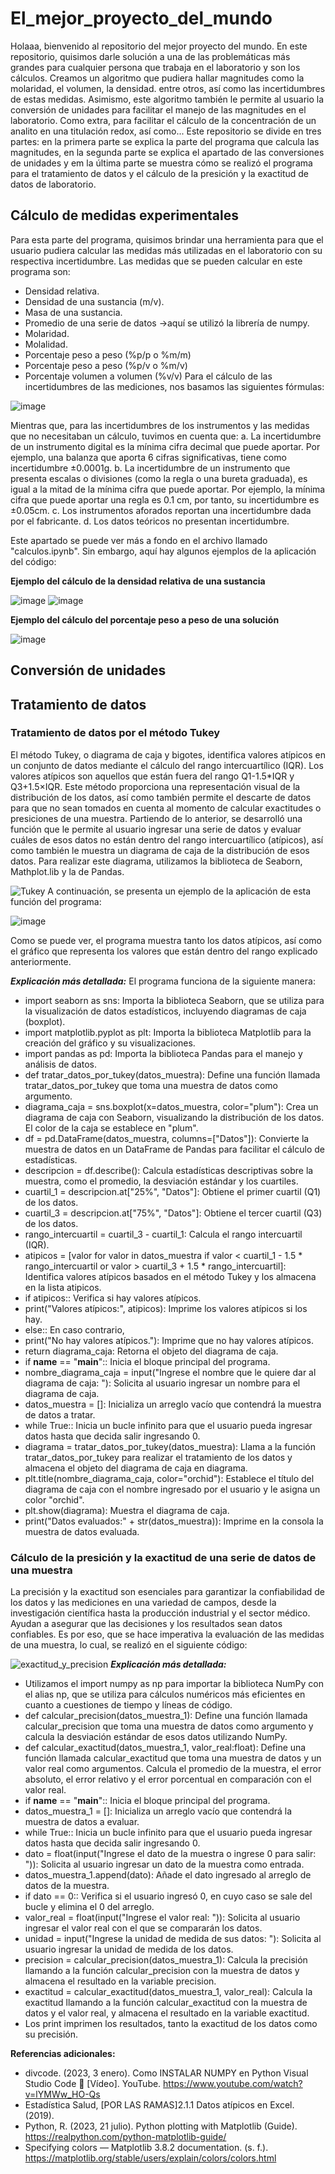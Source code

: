 # El_mejor_proyecto_del_mundo
Holaaa, bienvenido al repositorio del mejor proyecto del mundo. En este repositorio, quisimos darle solución a una de las problemáticas más grandes para cualquier persona que trabaja en el laboratorio y son los cálculos. Creamos un algoritmo que pudiera hallar magnitudes como la molaridad, el volumen, la densidad. entre otros, así como las incertidumbres de estas medidas. Asimismo, este algoritmo también le permite al usuario la conversión de unidades para facilitar el manejo de las magnitudes en el laboratorio. Como extra, para facilitar el cálculo de la concentración de un analito en una titulación redox, así como...
Este repositorio se divide en tres partes: en la primera parte se explica la parte del programa que calcula las magnitudes, en la segunda parte se explica el apartado de las conversiones de unidades y em la última parte se muestra cómo se realizó el programa para el tratamiento de datos y el cálculo de la presición y la exactitud de datos de laboratorio. 
## Cálculo de medidas experimentales
Para esta parte del programa, quisimos brindar una herramienta para que el usuario pudiera calcular las medidas más utilizadas en el laboratorio con su respectiva incertidumbre. Las medidas que se pueden calcular en este programa son:
+ Densidad relativa.
+ Densidad de una sustancia (m/v).
+ Masa de una sustancia.
+ Promedio de una serie de datos ->aquí se utilizó la librería de numpy.
+ Molaridad.
+ Molalidad.
+ Porcentaje peso a peso (%p/p o %m/m)
+ Porcentaje peso a peso (%p/v o %m/v)
+ Porcentaje volumen a volumen (%v/v)
Para el cálculo de las incertidumbres de las mediciones, nos basamos las siguientes fórmulas:

![image](https://github.com/Cate1911/El_mejor_proyecto_del_mundo/assets/141857246/a37f8c28-29bf-495f-8918-b86e9a982886)

Mientras que, para las incertidumbres de los instrumentos y las medidas que no necesitaban un cálculo, tuvimos en cuenta que:
a. La incertidumbre de un instrumento digital es la mínima cifra decimal que puede aportar. Por ejemplo, una balanza que aporta 6 cifras significativas, tiene como incertidumbre ±0.0001g.
b. La incertidumbre de un instrumento que presenta escalas o divisiones (como la regla o una bureta graduada), es igual a la mitad de la mínima cifra que puede aportar. Por ejemplo, la mínima cifra que puede aportar una regla es 0.1 cm, por tanto, su incertidumbre es ±0.05cm.
c. Los instrumentos aforados reportan una incertidumbre dada por el fabricante.
d. Los datos teóricos no presentan incertidumbre.

Este apartado se puede ver más a fondo en el archivo llamado "calculos.ipynb". Sin embargo, aquí hay algunos ejemplos de la aplicación del código:

**Ejemplo del cálculo de la densidad relativa de una sustancia**

![image](https://github.com/Cate1911/El_mejor_proyecto_del_mundo/assets/141857246/a7da1c66-0c53-486a-a0ad-136399a10a80)
![image](https://github.com/Cate1911/El_mejor_proyecto_del_mundo/assets/141857246/b6d5ffc5-798d-432f-a4a4-385f41c25c87)

**Ejemplo del cálculo del porcentaje peso a peso de una solución**

![image](https://github.com/Cate1911/El_mejor_proyecto_del_mundo/assets/141857246/b1a1f053-c46f-4e3b-aedb-0462aa1870fc)

## Conversión de unidades
## Tratamiento de datos 
### Tratamiento de datos por el método Tukey
El método Tukey, o diagrama de caja y bigotes, identifica valores atípicos en un conjunto de datos mediante el cálculo del rango intercuartílico (IQR). Los valores atípicos son aquellos que están fuera del rango Q1-1.5*IQR y Q3+1.5×IQR. Este método proporciona una representación visual de la distribución de los datos, así como también permite el descarte de datos para que no sean tomados en cuenta al momento de calcular exactitudes o presiciones de una muestra.
Partiendo de lo anterior, se desarrolló una función que le permite al usuario ingresar una serie de datos y evaluar cuáles de esos datos no están dentro del rango intercuartílico (atípicos), así como también le muestra un diagrama de caja de la distribución de esos datos. Para realizar este diagrama, utilizamos la biblioteca de Seaborn, Mathplot.lib y la de Pandas.
    
  ![Tukey](https://github.com/Cate1911/El_mejor_proyecto_del_mundo/assets/141857246/03d6614b-5001-439b-a9e2-64baa411e5b5)
A continuación, se presenta un ejemplo de la aplicación de esta función del programa:
  
  ![image](https://github.com/Cate1911/El_mejor_proyecto_del_mundo/assets/141857246/d3e48f59-a319-4fb5-8994-738a29ee9331)

  Como se puede ver, el programa muestra tanto los datos atípicos, así como el gráfico que representa los valores que están dentro del rango explicado anteriormente.

**_Explicación más detallada:_**
El programa funciona de la siguiente manera:
+ import seaborn as sns: Importa la biblioteca Seaborn, que se utiliza para la visualización de datos estadísticos, incluyendo diagramas de caja (boxplot).
+ import matplotlib.pyplot as plt: Importa la biblioteca Matplotlib para la creación del gráfico y su visualizaciones.
+ import pandas as pd: Importa la biblioteca Pandas para el manejo y análisis de datos.
+ def tratar_datos_por_tukey(datos_muestra): Define una función llamada tratar_datos_por_tukey que toma una muestra de datos como argumento.
+ diagrama_caja = sns.boxplot(x=datos_muestra, color="plum"): Crea un diagrama de caja con Seaborn, visualizando la distribución de los datos. El color de la caja se establece en "plum".
+ df = pd.DataFrame(datos_muestra, columns=["Datos"]): Convierte la muestra de datos en un DataFrame de Pandas para facilitar el cálculo de estadísticas.
+ descripcion = df.describe(): Calcula estadísticas descriptivas sobre la muestra, como el promedio, la desviación estándar y los cuartiles.
+ cuartil_1 = descripcion.at["25%", "Datos"]: Obtiene el primer cuartil (Q1) de los datos.
+ cuartil_3 = descripcion.at["75%", "Datos"]: Obtiene el tercer cuartil (Q3) de los datos.
+ rango_intercuartil = cuartil_3 - cuartil_1: Calcula el rango intercuartil (IQR).
+ atipicos = [valor for valor in datos_muestra if valor < cuartil_1 - 1.5 * rango_intercuartil or valor > cuartil_3 + 1.5 * rango_intercuartil]: Identifica valores atípicos basados en el método Tukey y los almacena en la lista atipicos.
+ if atipicos:: Verifica si hay valores atípicos.
+ print("Valores atípicos:", atipicos): Imprime los valores atípicos si los hay.
+ else:: En caso contrario,
+ print("No hay valores atípicos."): Imprime que no hay valores atípicos.
+ return diagrama_caja: Retorna el objeto del diagrama de caja.
+ if __name__ == "__main__":: Inicia el bloque principal del programa.
+ nombre_diagrama_caja = input("Ingrese el nombre que le quiere dar al diagrama de caja: "): Solicita al usuario ingresar un nombre para el diagrama de caja.
+ datos_muestra = []: Inicializa un arreglo vacío que contendrá la muestra de datos a tratar.
+ while True:: Inicia un bucle infinito para que el usuario pueda ingresar datos hasta que decida salir ingresando 0.
+ diagrama = tratar_datos_por_tukey(datos_muestra): Llama a la función tratar_datos_por_tukey para realizar el tratamiento de los datos y almacena el objeto del diagrama de caja en diagrama.
+ plt.title(nombre_diagrama_caja, color="orchid"): Establece el título del diagrama de caja con el nombre ingresado por el usuario y le asigna un color "orchid".
+ plt.show(diagrama): Muestra el diagrama de caja.
+ print("Datos evaluados:" + str(datos_muestra)): Imprime en la consola la muestra de datos evaluada.
### Cálculo de la presición y la exactitud de una serie de datos de una muestra
  La precisión y la exactitud son esenciales para garantizar la confiabilidad de los datos y las mediciones en una variedad de campos, desde la investigación científica hasta la producción industrial y el sector médico. Ayudan a asegurar que las decisiones y los resultados  sean datos confiables. Es por eso, que se hace imperativa la evaluación de las medidas de una muestra, lo cual, se realizó en el siguiente código:
  
  ![exactitud_y_precision](https://github.com/Cate1911/El_mejor_proyecto_del_mundo/assets/141857246/6dd22f05-35b5-4b57-9bca-7bb5f85a9641)
**_Explicación más detallada:_**
  + Utilizamos el import numpy as np para importar la biblioteca NumPy con el alias np, que se utiliza para cálculos numéricos más eficientes en cuanto a cuestiones de tiempo y líneas de código.
  + def calcular_precision(datos_muestra_1): Define una función llamada calcular_precision que toma una muestra de datos como argumento y calcula la desviación estándar de esos datos utilizando NumPy.
  + def calcular_exactitud(datos_muestra_1, valor_real:float): Define una función llamada calcular_exactitud que toma una muestra de datos y un valor real como argumentos. Calcula el promedio de la muestra, el error absoluto, el error relativo y el error porcentual en comparación con el valor real.
  + if __name__ == "__main__":: Inicia el bloque principal del programa.
  + datos_muestra_1 = []: Inicializa un arreglo vacío que contendrá la muestra de datos a evaluar.
  + while True:: Inicia un bucle infinito para que el usuario pueda ingresar datos hasta que decida salir ingresando 0.
  + dato = float(input("Ingrese el dato de la muestra o ingrese 0 para salir: ")): Solicita al usuario ingresar un dato de la muestra como entrada.
  + datos_muestra_1.append(dato): Añade el dato ingresado al arreglo de datos de la muestra.
  + if dato == 0:: Verifica si el usuario ingresó 0, en cuyo caso se sale del bucle y elimina el 0 del arreglo.
  + valor_real = float(input("Ingrese el valor real: ")): Solicita al usuario ingresar el valor real con el que se compararán los datos.
  + unidad = input("Ingrese la unidad de medida de sus datos: "): Solicita al usuario ingresar la unidad de medida de los datos.
  + precision = calcular_precision(datos_muestra_1): Calcula la precisión llamando a la función calcular_precision con la muestra de datos y almacena el resultado en la variable precision.
  + exactitud = calcular_exactitud(datos_muestra_1, valor_real): Calcula la exactitud llamando a la función calcular_exactitud con la muestra de datos y el valor real, y almacena el resultado en la variable exactitud.
  + Los print imprimen los resultados, tanto la exactitud de los datos como su precisión.

**Referencias adicionales:**
+ divcode. (2023, 3 enero). Como INSTALAR NUMPY en Python Visual Studio Code 🚀 [Vídeo]. YouTube. https://www.youtube.com/watch?v=lYMWw_HO-Qs
+ Estadística Salud, [POR LAS RAMAS]2.1.1 Datos atípicos en Excel. (2019).
+ Python, R. (2023, 21 julio). Python plotting with Matplotlib (Guide). https://realpython.com/python-matplotlib-guide/
+ Specifying colors — Matplotlib 3.8.2 documentation. (s. f.). https://matplotlib.org/stable/users/explain/colors/colors.html
